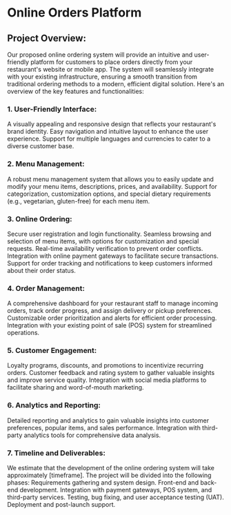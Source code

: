 # Online Orders Platform
## Project Overview:
Our proposed online ordering system will provide an intuitive and user-friendly platform for customers to place orders directly from your restaurant's website or mobile app. The system will seamlessly integrate with your existing infrastructure, ensuring a smooth transition from traditional ordering methods to a modern, efficient digital solution. Here's an overview of the key features and functionalities:

### 1. User-Friendly Interface:
A visually appealing and responsive design that reflects your restaurant's brand identity.
Easy navigation and intuitive layout to enhance the user experience.
Support for multiple languages and currencies to cater to a diverse customer base.

### 2. Menu Management:
A robust menu management system that allows you to easily update and modify your menu items, descriptions, prices, and availability.
Support for categorization, customization options, and special dietary requirements (e.g., vegetarian, gluten-free) for each menu item.

### 3. Online Ordering:
Secure user registration and login functionality.
Seamless browsing and selection of menu items, with options for customization and special requests.
Real-time availability verification to prevent order conflicts.
Integration with online payment gateways to facilitate secure transactions.
Support for order tracking and notifications to keep customers informed about their order status.

### 4. Order Management:
A comprehensive dashboard for your restaurant staff to manage incoming orders, track order progress, and assign delivery or pickup preferences.
Customizable order prioritization and alerts for efficient order processing.
Integration with your existing point of sale (POS) system for streamlined operations.

### 5. Customer Engagement:
Loyalty programs, discounts, and promotions to incentivize recurring orders.
Customer feedback and rating system to gather valuable insights and improve service quality.
Integration with social media platforms to facilitate sharing and word-of-mouth marketing.

### 6. Analytics and Reporting:
Detailed reporting and analytics to gain valuable insights into customer preferences, popular items, and sales performance.
Integration with third-party analytics tools for comprehensive data analysis.

### 7. Timeline and Deliverables:
We estimate that the development of the online ordering system will take approximately [timeframe]. The project will be divided into the following phases:
Requirements gathering and system design.
Front-end and back-end development.
Integration with payment gateways, POS system, and third-party services.
Testing, bug fixing, and user acceptance testing (UAT).
Deployment and post-launch support.
